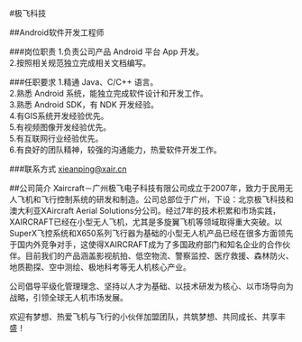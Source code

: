 #极飞科技 

##Android软件开发工程师

###岗位职责
1.负责公司产品 Android 平台 App 开发。  
2.按照相关规范独立完成相关文档编写。  

###任职要求
1.精通 Java、C/C++ 语言。  
2.熟悉 Android 系统，能独立完成软件设计和开发工作。  
3.熟悉 Android SDK，有 NDK 开发经验。  
4.有GIS系统开发经验优先。  
5.有视频图像开发经验优先。  
5.有互联网行业经验优先。  
6.有良好的团队精神，较强的沟通能力，热爱软件开发工作。  

###联系方式
xieanping@xair.cn

##公司简介
Xaircraft－广州极飞电子科技有限公司成立于2007年，致力于民用无人飞机和飞行控制系统的研发和制造。公司总部位于广州，下设：北京极飞科技和澳大利亚XAircraft Aerial Solutions分公司。经过7年的技术积累和市场实践，XAIRCRAFT已经在小型无人飞机，尤其是多旋翼飞机等领域取得重大突破。以 SuperX飞控系统和X650系列飞行器为基础的小型无人机产品已经在很多方面领先于国内外竞争对手，这使得XAIRCRAFT成为了多国政府部门和知名企业的合作伙伴。目前我们的产品涵盖影视航拍、低空物流、警察监控、医疗救援、森林防火、地质勘探、空中测绘、极地科考等无人机核心产业。 

公司倡导平级化管理理念、坚持以人才为基础、以技术研发为核心、以市场导向为战略，引领全球无人机市场发展。 

欢迎有梦想、热爱飞机与飞行的小伙伴加盟团队，共筑梦想、共同成长、共享丰盛！
